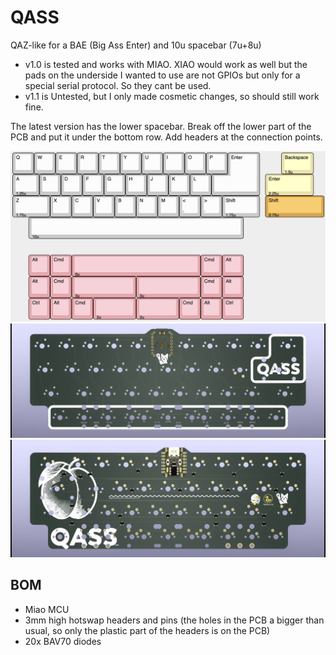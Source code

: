 # QASS
QAZ-like for a BAE (Big Ass Enter) and 10u spacebar (7u+8u)

- v1.0 is tested and works with MIAO. XIAO would work as well but the pads on the underside I wanted to use are not GPIOs but only for a special serial protocol. So they cant be used.
- v1.1 is Untested, but I only made cosmetic changes, so should still work fine.

The latest version has the lower spacebar. Break off the lower part of the PCB and put it under the bottom row. Add headers at the connection points.

![QASS KLE](https://github.com/Technofrikus/QASS/blob/master/QASS%20KLE.png?raw=true)
![Front of PCB](https://github.com/Technofrikus/QASS/blob/master/QASS_PCB/QASS_PCB_F.jpeg)
![Back of PCB](https://github.com/Technofrikus/QASS/blob/master/QASS_PCB/QASS_PCB_B.jpeg)

## BOM
- Miao MCU
- 3mm high hotswap headers and pins (the holes in the PCB a bigger than usual, so only the plastic part of the headers is on the PCB)
- 20x BAV70 diodes
